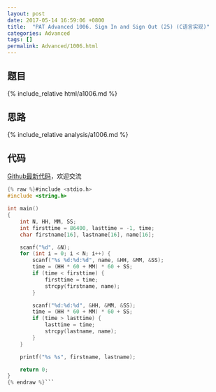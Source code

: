 ```yaml
---
layout: post
date: 2017-05-14 16:59:06 +0800
title:  "PAT Advanced 1006. Sign In and Sign Out (25) (C语言实现)"
categories: Advanced
tags: []
permalink: Advanced/1006.html
---
```


## 题目

{% include_relative html/a1006.md %}

## 思路

{% include_relative analysis/a1006.md %}

## 代码

[Github最新代码](https://github.com/OliverLew/PAT/blob/master/PATAdvanced/1006.c)，欢迎交流

```c
{% raw %}#include <stdio.h>
#include <string.h>

int main()
{
	int N, HH, MM, SS;
	int firsttime = 86400, lasttime = -1, time;
	char firstname[16], lastname[16], name[16];

	scanf("%d", &N);
	for (int i = 0; i < N; i++) {
		scanf("%s %d:%d:%d", name, &HH, &MM, &SS);
		time = (HH * 60 + MM) * 60 + SS;
		if (time < firsttime) {
			firsttime = time;
			strcpy(firstname, name);
		}

		scanf("%d:%d:%d", &HH, &MM, &SS);
		time = (HH * 60 + MM) * 60 + SS;
		if (time > lasttime) {
			lasttime = time;
			strcpy(lastname, name);
		}
	}

	printf("%s %s", firstname, lastname);

	return 0;
}
{% endraw %}```